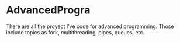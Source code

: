 # AdvancedProgra
There are all the proyect I've code for advanced programming. Those include topics as fork, multithreading, pipes, queues, etc.
